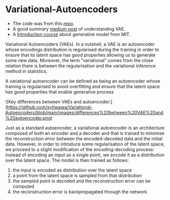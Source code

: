# Variational-Autoencoders


- The code was from this [repo](https://github.com/davidADSP/GDL_code).
- A good summary [medium post](https://towardsdatascience.com/understanding-variational-autoencoders-vaes-f70510919f73) of understanding VAE.
- A [Introduction course](https://www.youtube.com/watch?v=rZufA635dq4) about generative model from MIT.

Variational Autoencoders (VAEs). In a nutshell, a VAE is an autoencoder whose encodings distribution is regularised during the training in order to ensure that its latent space has good properties allowing us to generate some new data. Moreover, the term “variational” comes from the close relation there is between the regularisation and the variational inference method in statistics.

A variational autoencoder can be defined as being an autoencoder whose training is regularised to avoid overfitting and ensure that the latent space has good properties that enable generative process

![Key differences between VAEs and autoencoder:]
(https://github.com/syhwawa/Variational-Autoencoders/blob/main/images/differences%20between%20VAE%20and%20autoencoder.png)

Just as a standard autoencoder, a variational autoencoder is an architecture composed of both an encoder and a decoder and that is trained to minimise the reconstruction error between the encoded-decoded data and the initial data. However, in order to introduce some regularisation of the latent space, we proceed to a slight modification of the encoding-decoding process: instead of encoding an input as a single point, we encode it as a distribution over the latent space. The model is then trained as follows:
1. the input is encoded as distribution over the latent space
2. a point from the latent space is sampled from that distribution
3. the sampled point is decoded and the reconstruction error can be computed
4. the reconstruction error is backpropagated through the network

